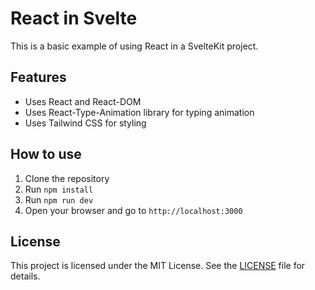 # React in Svelte

This is a basic example of using React in a SvelteKit project.

## Features

- Uses React and React-DOM
- Uses React-Type-Animation library for typing animation
- Uses Tailwind CSS for styling

## How to use

1. Clone the repository
2. Run `npm install`
3. Run `npm run dev`
4. Open your browser and go to `http://localhost:3000`

## License

This project is licensed under the MIT License. See the [LICENSE](LICENSE) file for details.
